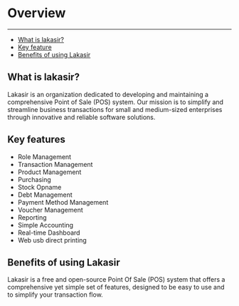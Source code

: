 # Overview

---

- [What is lakasir?](#what)
- [Key feature](#key-feature)
- [Benefits of using Lakasir](#benefit)

<a name="what"></a>
## What is lakasir?

Lakasir is an organization dedicated to developing and maintaining a comprehensive Point of Sale (POS) system. Our mission is to simplify and streamline business transactions for small and medium-sized enterprises through innovative and reliable software solutions.

<a name="key-feature"></a>
## Key features
- Role Management
- Transaction Management
- Product Management
- Purchasing
- Stock Opname
- Debt Management
- Payment Method Management
- Voucher Management
- Reporting
- Simple Accounting
- Real-time Dashboard
- Web usb direct printing

<a name="benefit"></a>
## Benefits of using Lakasir

Lakasir is a free and open-source Point Of Sale (POS) system that offers a comprehensive yet simple set of features, designed to be easy to use and to simplify your transaction flow.
